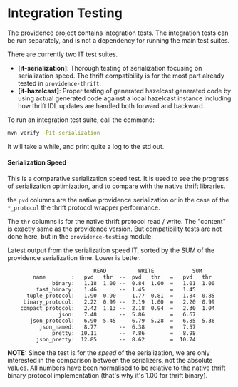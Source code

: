 Integration Testing
===================

The providence project contains integration tests. The integration
tests can be run separately, and is not a dependency for running
the main test suites.

There are currently two IT test suites.

- **[it-serialization]**: Thorough testing of serialization focusing on
  serialization speed. The thrift compatibility is for the most part
  already tested in `providence-thrift`.
- **[it-hazelcast]**: Proper testing of generated hazelcast generated
  code by using actual generated code against a local hazelcast instance
  including how thrift IDL updates are handled both forward and backward. 

To run an integration test suite, call the command:

```bash
mvn verify -Pit-serialization
```

It will take a while, and print quite a log to the std out.

#### Serialization Speed

This is a comparative serialization speed test. It is used to see the progress of
serialization optimization, and to compare with the native thrift libraries.

the `pvd` columns are the native providence serialization or in the case of the
`*_protocol` the thrift protocol wrapper performance.

The `thr` columns is for the native thrift protocol read / write. The "content" is
exactly same as the providence version. But compatibility tests are not done here,
but in the `providence-testing` module.

Latest output from the serialization speed IT, sorted by the SUM of the providence
serialization time. Lower is better.

```
                           READ          WRITE            SUM
        name        :   pvd   thr  --  pvd   thr   =   pvd   thr
              binary:   1.18  1.00 --  0.84  1.00  =   1.01  1.00
         fast_binary:   1.46       --  1.45        =   1.45
      tuple_protocol:   1.90  0.90 --  1.77  0.81  =   1.84  0.85
     binary_protocol:   2.22  0.99 --  2.19  1.00  =   2.20  0.99
    compact_protocol:   2.42  1.13 --  2.18  0.94  =   2.30  1.04
                json:   7.48       --  5.86        =   6.67
       json_protocol:   6.90  5.45 --  6.79  5.28  =   6.85  5.36
          json_named:   8.77       --  6.38        =   7.57
              pretty:  10.11       --  7.86        =   8.98
         json_pretty:  12.85       --  8.62        =  10.74
```

**NOTE:** Since the test is for the *speed* of the serialization, we are only
interested in the comparison between the serializers, not the absolute values.
All numbers have been normalised to be relative to the native thrift binary protocol
implementation (that's why it's 1.00 for thrift binary).
